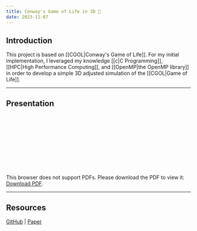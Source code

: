 ```yaml
---
title: Conway's Game of Life in 3D 👾
date: 2023-11-07
---
```

## Introduction  

This project is based on [[CGOL|Conway's Game of Life]].  For my initial implementation, I leveraged my knowledge [[c|C Programming]], [[HPC|High Performance Computing]], and [[OpenMP|the OpenMP library]] in order to develop a simple 3D adjusted simulation of the [[CGOL|Game of Life]].    

---
## Presentation  

<object data="../assets/CGOL/E517-Project-Presentation.pdf" type="application/pdf" width="100%" height="500px">
    <embed src="../assets/CGOL/E517-Project-Presentation.pdf">
        <p>This browser does not support PDFs. Please download the PDF to view it: <a href="../assets/CGOL/E517-Project-Presentation.pdf">Download PDF</a>.</p>
    </embed>
</object>

---
## Resources
[GitHub](https://github.com/gpullela/CGOL-3D) | <a target="_blank" href=".././assets/CGOL/CGOL-3D-paper.pdf">Paper</a>








